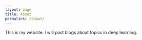 ```yaml
---
layout: page
title: About
permalink: /about/
---
```


This is my website. I will post blogs about topics in deep learning.
